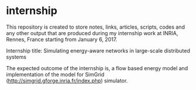 # internship

This repository is created to store notes, links, articles, scripts, codes and any other output that are produced during my internship work at INRIA, Rennes, France starting from January 6, 2017.

Internship title: Simulating energy-aware networks in large-scale distributed systems

The expected outcome of the internship is, a flow based energy model and implementation of the model for SimGrid (http://simgrid.gforge.inria.fr/index.php) simulator.

 
